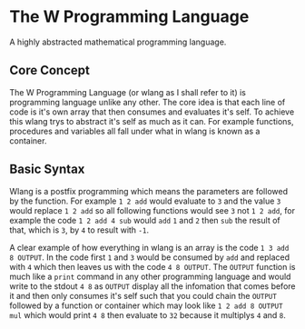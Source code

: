 # The W Programming Language

A highly abstracted mathematical programming language.

## Core Concept

The W Programming Language (or wlang as I shall refer to it) is programming language unlike any other. The core idea is that each line of code is it's own array that then consumes and evaluates it's self. To achieve this wlang trys to abstract it's self as much as it can. For example functions, procedures and variables all fall under what in wlang is known as a container.

## Basic Syntax

Wlang is a postfix programming which means the parameters are followed by the function. For example `1 2 add` would evaluate to `3` and the value `3` would replace `1 2 add` so all following functions would see `3` not `1 2 add`, for example the code `1 2 add 4 sub` would `add` `1` and `2` then `sub` the result of that, which is `3`, by `4` to result with `-1`.

A clear example of how everything in wlang is an array is the code `1 3 add 8 OUTPUT`. In the code first `1` and `3` would be consumed by `add` and replaced with `4` which then leaves us with the code `4 8 OUTPUT`. The `OUTPUT` function is much like a `print` command in any other programming language and would write to the stdout `4 8` as `OUTPUT` display all the infomation that comes before it and then only consumes it's self such that you could chain the `OUTPUT` followed by a function or container which may look like `1 2 add 8 OUTPUT mul` which would print `4 8` then evaluate to `32` because it multiplys `4` and `8`.

